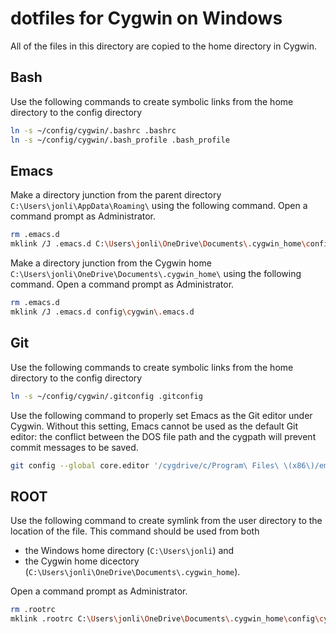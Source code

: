 # dotfiles for Cygwin on Windows
All of the files in this directory are copied to the home directory in Cygwin.

## Bash
Use the following commands to create symbolic links from the home directory to the config directory
```bash
ln -s ~/config/cygwin/.bashrc .bashrc
ln -s ~/config/cygwin/.bash_profile .bash_profile
```

## Emacs
Make a directory junction from the parent directory `C:\Users\jonli\AppData\Roaming\` using the following command. Open a command prompt as Administrator.

```bash
rm .emacs.d
mklink /J .emacs.d C:\Users\jonli\OneDrive\Documents\.cygwin_home\config\cygwin\.emacs.d
```
Make a directory junction from the Cygwin home `C:\Users\jonli\OneDrive\Documents\.cygwin_home\` using the following command. Open a command prompt as Administrator.

```bash
rm .emacs.d
mklink /J .emacs.d config\cygwin\.emacs.d
```
## Git
Use the following commands to create symbolic links from the home directory to the config directory
```bash
ln -s ~/config/cygwin/.gitconfig .gitconfig
```
Use the following command to properly set Emacs as the Git editor under Cygwin. Without this setting, Emacs cannot be used as the default Git editor: the conflict between the DOS file path and the cygpath will prevent commit messages to be saved.
```bash
git config --global core.editor '/cygdrive/c/Program\ Files\ \(x86\)/emacs-25.1-i686-w64-mingw32/bin/emacs.exe `cygpath --windows ${1}` && set'
```

## ROOT
Use the following command to create symlink from the user directory to the location of the file. This command should be used from both
* the Windows home directory (`C:\Users\jonli`) and 
* the Cygwin home dicectory (`C:\Users\jonli\OneDrive\Documents\.cygwin_home`).

Open a command prompt as Administrator.
```bash
rm .rootrc
mklink .rootrc C:\Users\jonli\OneDrive\Documents\.cygwin_home\config\cygwin\.rootrc
```

